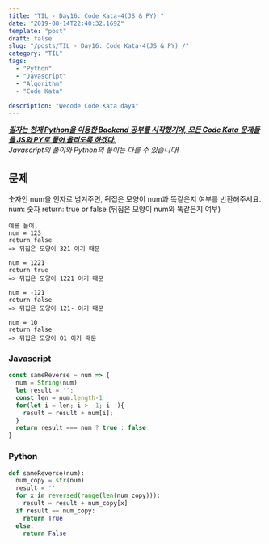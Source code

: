 ```yaml
---
title: "TIL - Day16: Code Kata-4(JS & PY) "
date: "2019-08-14T22:40:32.169Z"
template: "post"
draft: false
slug: "/posts/TIL - Day16: Code Kata-4(JS & PY) /"
category: "TIL"
tags:
  - "Python"
  - "Javascript"
  - "Algorithm"
  - "Code Kata"

description: "Wecode Code Kata day4"
---
```


_**<u>필자는 현재 Python을 이용한 Backend 공부를 시작했기에, 모든 Code Kata 문제들을 JS와 PY로 풀어 올리도록 하겠다.</u>**_</br>
_Javascript의 풀이와 Python의 풀이는 다를 수 있습니다!_

## 문제

숫자인 num을 인자로 넘겨주면, 뒤집은 모양이 num과 똑같은지 여부를 반환해주세요.</br>
num: 숫자
return: true or false (뒤집은 모양이 num와 똑같은지 여부)

```
예를 들어,
num = 123
return false 
=> 뒤집은 모양이 321 이기 때문

num = 1221
return true 
=> 뒤집은 모양이 1221 이기 때문

num = -121
return false 
=> 뒤집은 모양이 121- 이기 때문

num = 10
return false 
=> 뒤집은 모양이 01 이기 때문
```

### Javascript

```Javascript
const sameReverse = num => {
  num = String(num)
  let result = '';
  const len = num.length-1
  for(let i = len; i > -1; i--){
    result = result + num[i];
  }
  return result === num ? true : false
}
```

### Python

```Python
def sameReverse(num):
  num_copy = str(num)
  result = ''
  for x in reversed(range(len(num_copy))):
    result = result + num_copy[x]
  if result == num_copy:
    return True
  else:
    return False

```
